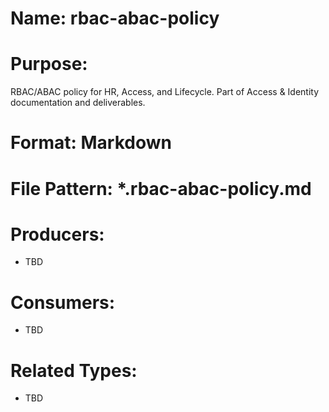# Name: rbac-abac-policy

# Purpose:
RBAC/ABAC policy for HR, Access, and Lifecycle. Part of Access & Identity documentation and deliverables.

# Format: Markdown

# File Pattern: *.rbac-abac-policy.md

# Producers:
- TBD

# Consumers:
- TBD

# Related Types:
- TBD
